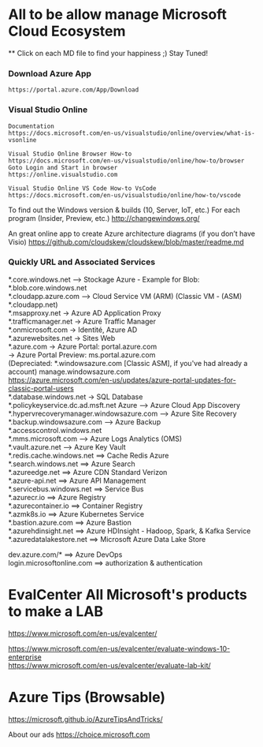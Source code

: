 # All to be allow manage Microsoft Cloud Ecosystem

** Click on each MD file to find your happiness ;) Stay Tuned!

### Download Azure App
    https://portal.azure.com/App/Download

### Visual Studio Online
    Documentation
    https://docs.microsoft.com/en-us/visualstudio/online/overview/what-is-vsonline
    
    Visual Studio Online Browser How-to
    https://docs.microsoft.com/en-us/visualstudio/online/how-to/browser
    Goto Login and Start in browser
    https://online.visualstudio.com

    Visual Studio Online VS Code How-to VsCode
    https://docs.microsoft.com/en-us/visualstudio/online/how-to/vscode
    

To find out the Windows version & builds (10, Server, IoT, etc.) 
For each program (Insider, Preview, etc.)
http://changewindows.org/

An great online app to create Azure architecture diagrams (if you don’t have Visio)
https://github.com/cloudskew/cloudskew/blob/master/readme.md

### Quickly URL and Associated Services <br/>
*.core.windows.net –> Stockage Azure - Example for Blob: *.blob.core.windows.net<br/>
*.cloudapp.azure.com –> Cloud Service VM (ARM) (Classic VM - (ASM) *.cloudapp.net)<br/>
*.msapproxy.net -> Azure AD Application Proxy<br/>
*.trafficmanager.net -> Azure Traffic Manager<br/>
*.onmicrosoft.com -> Identité, Azure AD<br/>
*.azurewebsites.net -> Sites Web<br/>
*.azure.com -> Azure Portal: portal.azure.com<br/>
            -> Azure Portal Preview: ms.portal.azure.com<br/>
    (Depreciated: *.windowsazure.com [Classic ASM], if you've had already a account) manage.windowsazure.com<br/>
    https://azure.microsoft.com/en-us/updates/azure-portal-updates-for-classic-portal-users<br/>
*.database.windows.net -> SQL Database<br/>
*.policykeyservice.dc.ad.msft.net Azure –> Azure Cloud App Discovery<br/>
*.hypervrecoverymanager.windowsazure.com –> Azure Site Recovery<br/>
*.backup.windowsazure.com –> Azure Backup<br/>
*.accesscontrol.windows.net<br/>
*.mms.microsoft.com –> Azure Logs Analytics (OMS)<br/>
*.vault.azure.net –> Azure Key Vault<br/>
*.redis.cache.windows.net ==> Cache Redis Azure<br/>
*.search.windows.net ==> Azure Search<br/>
*.azureedge.net ==> Azure CDN Standard Verizon<br/>
*.azure-api.net ==> Azure API Management<br/>
*.servicebus.windows.net ==> Service Bus<br/>
*.azurecr.io ==> Azure Registry<br/>
*.azurecontainer.io ==> Container Registry<br/>
*.azmk8s.io ==> Azure Kubernetes Service<br/>
*.bastion.azure.com ==> Azure Bastion<br/>
*.azurehdinsight.net ==> Azure HDInsight - Hadoop, Spark, & Kafka Service<br/>
*.azuredatalakestore.net ==> Microsoft Azure Data Lake Store<br/>

  dev.azure.com/* ==> Azure DevOps<br/>
  login.microsoftonline.com ==> authorization & authentication<br/>

# EvalCenter All Microsoft's products to make a LAB<br/>
https://www.microsoft.com/en-us/evalcenter/

https://www.microsoft.com/en-us/evalcenter/evaluate-windows-10-enterprise<br/>
https://www.microsoft.com/en-us/evalcenter/evaluate-lab-kit/<br/>

# Azure Tips (Browsable) 
https://microsoft.github.io/AzureTipsAndTricks/<br/>

About our ads https://choice.microsoft.com<br/>

